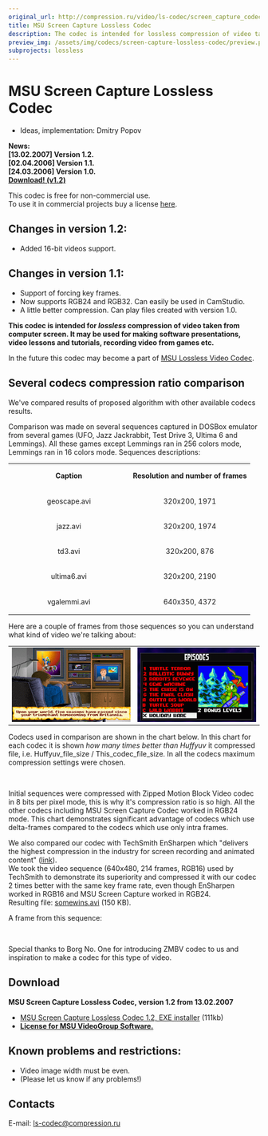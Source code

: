 ```yaml
---
original_url: http://compression.ru/video/ls-codec/screen_capture_codec_en.html
title: MSU Screen Capture Lossless Codec
description: The codec is intended for lossless compression of video taken from computer screen.
preview_img: /assets/img/codecs/screen-capture-lossless-codec/preview.png
subprojects: lossless
---
```


# MSU Screen Capture Lossless Codec 

* Ideas, implementation: Dmitry Popov  

**News:**  
**\[13.02.2007\] Version 1.2.**  
**\[02.04.2006\] Version 1.1.**  
**\[24.03.2006\] Version 1.0.**  
[**Download!
(v1.2)**](/codecs/screen-capture-lossless-codec.html#Download)

This codec is free for non-commercial use.  
To use it in commercial projects buy a license
[here](http://secure.emetrix.com/order/product.asp?PID=9411326&DID=92287129&ID=&Q=1&DC=&CUR=).
<span id="ChangeLog"></span>

## Changes in version 1.2:

-   Added 16-bit videos support.

## Changes in version 1.1:

-   Support of forcing key frames.
-   Now supports RGB24 and RGB32. Can easily be used in CamStudio.
-   A little better compression. Can play files created with version
    1.0.

**This codec is intended for *lossless* compression of video taken from
computer screen. It may be used for making software presentations, video
lessons and tutorials, recording video from games etc.**

In the future this codec may become a part of [MSU Lossless Video
Codec](/codecs/lossless-video-codec-2004.html).

## Several codecs compression ratio comparison

We've compared results of proposed algorithm with other available codecs
results.

Comparison was made on several sequences captured in DOSBox emulator
from several games (UFO, Jazz Jackrabbit, Test Drive 3, Ultima 6 and
Lemmings). All these games except Lemmings ran in 256 colors mode,
Lemmings ran in 16 colors mode. Sequences descriptions:

<table class="center with-borders" style="text-align: center">
<colgroup>
<col style="width: 50%" />
<col style="width: 50%" />
</colgroup>
<tbody>
<tr class="odd">
<td><p><b>Caption</b></p></td>
<td><p><b>Resolution and number of frames</b></p></td>
</tr>
<tr class="even">
<td><p>geoscape.avi</p></td>
<td><p>320x200, 1971</p></td>
</tr>
<tr class="odd">
<td><p>jazz.avi</p></td>
<td><p>320x200, 1974</p></td>
</tr>
<tr class="even">
<td><p>td3.avi</p></td>
<td><p>320x200, 876</p></td>
</tr>
<tr class="odd">
<td><p>ultima6.avi</p></td>
<td><p>320x200, 2190</p></td>
</tr>
<tr class="even">
<td><p>vgalemmi.avi</p></td>
<td><p>640x350, 4372</p></td>
</tr>
</tbody>
</table>

Here are a couple of frames from those sequences so you can understand
what kind of video we're talking about:  

<table class="center" style="text-align: center">
<tbody>
<tr class="odd">
<td><img src="/assets/img/codecs/screen-capture-lossless-codec/ultima.png" alt="ultima6.avi" /></td>
<td><img src="/assets/img/codecs/screen-capture-lossless-codec/jazz.png" alt="jazz.avi" /></td>
</tr>
</tbody>
</table>

Codecs used in comparison are shown in the chart below. In this chart
for each codec it is shown *how many times better than Huffyuv* it
compressed file, i.e. Huffyuv\_file\_size / This\_codec\_file\_size. In
all the codecs maximum compression settings were chosen.

<div style="text-align: center;">
<embed src="/assets/img/codecs/screen-capture-lossless-codec/sc-test.gif">
</div>

Initial sequences were compressed with Zipped Motion Block Video codec
in 8 bits per pixel mode, this is why it's compression ratio is so high.
All the other codecs including MSU Screen Capture Codec worked in RGB24
mode. This chart demonstrates significant advantage of codecs which use
delta-frames compared to the codecs which use only intra frames.

We also compared our codec with TechSmith EnSharpen which "delivers the
highest compression in the industry for screen recording and animated
content"
([link](http://www.techsmith.com/codecs/ensharpen/compression.asp)).  
We took the video sequence (640х480, 214 frames, RGB16) used by
TechSmith to demonstrate its superiority and compressed it with our
codec 2 times better with the same key frame rate, even though EnSharpen
worked in RGB16 and MSU Screen Capture worked in RGB24.  
Resulting file:
[somewins.avi](http://compression.ru/video/ls-codec/somewins.avi) (150
KB).

A frame from this sequence:

<div style="text-align: center;">
<embed src="/assets/img/codecs/screen-capture-lossless-codec/somewins.png">
</div>

Special thanks to Borg No. One for introducing ZMBV codec to us and
inspiration to make a codec for this type of video. <span id="Download"></span>

## Download

**MSU Screen Capture Lossless Codec, version 1.2 from 13.02.2007**

-   [MSU Screen Capture Lossless Codec 1.2, EXE
    installer](http://compression.ru/video/ls-codec/msu-sc-codec.exe)
    (111kb)
-   **[License for MSU VideoGroup
    Software.](http://compression.ru/video/license.txt)**

## Known problems and restrictions:

-   Video image width must be even.
-   (Please let us know if any problems!)

## Contacts

E-mail: <ls-codec@compression.ru>


